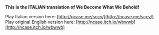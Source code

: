 **This is the ITALIAN translation of We Become What We Behold!**

Play Italian version here: [http://ncase.me/sccv/](http://ncase.me/sccv/)    
Play original English version here: [http://ncase.itch.io/wbwwb](http://ncase.itch.io/wbwwb)